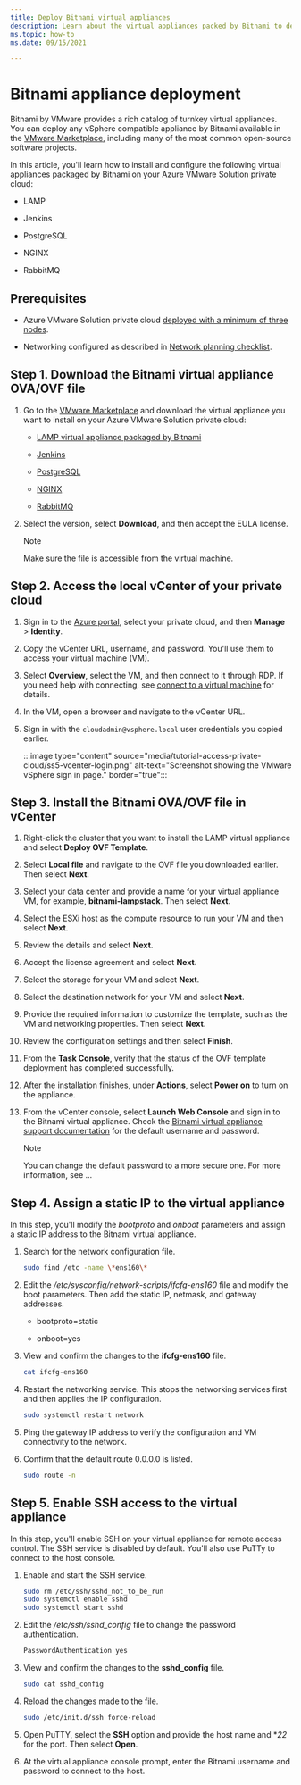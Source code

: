 ```yaml
---
title: Deploy Bitnami virtual appliances
description: Learn about the virtual appliances packed by Bitnami to deploy in your Azure VMware Solution private cloud.
ms.topic: how-to
ms.date: 09/15/2021

---
```


# Bitnami appliance deployment

Bitnami by VMware provides a rich catalog of turnkey virtual appliances. You can deploy any vSphere compatible appliance by Bitnami available in the [VMware Marketplace](https://marketplace.cloud.vmware.com/), including many of the most common open-source software projects.

In this article, you'll learn how to install and configure the following virtual appliances packaged by Bitnami on your Azure VMware Solution private cloud:

- LAMP

- Jenkins

- PostgreSQL

- NGINX

- RabbitMQ



## Prerequisites

- Azure VMware Solution private cloud [deployed with a minimum of three nodes](deploy-azure-vmware-solution.md).

- Networking configured as described in [Network planning checklist](tutorial-network-checklist.md).



## Step 1. Download the Bitnami virtual appliance OVA/OVF file


1. Go to the [VMware Marketplace](https://marketplace.cloud.vmware.com/) and download the virtual appliance you want to install on your Azure VMware Solution private cloud:

   - [LAMP virtual appliance packaged by Bitnami](https://marketplace.cloud.vmware.com/services/details/lampstack?slug=true)

   - [Jenkins](https://marketplace.cloud.vmware.com/services/details/jenkins?slug=true)

   - [PostgreSQL](https://marketplace.cloud.vmware.com/services/details/postgresql?slug=true)

   - [NGINX](https://marketplace.cloud.vmware.com/services/details/nginxstack?slug=true)

   - [RabbitMQ](https://marketplace.cloud.vmware.com/services/details/rabbitmq?slug=true)

1. Select the version, select **Download**, and then accept the EULA license. 

   >[!NOTE]
   >Make sure the file is accessible from the virtual machine.



## Step 2. Access the local vCenter of your private cloud

1. Sign in to the [Azure portal](https://portal.azure.com), select your private cloud, and then **Manage** > **Identity**.

1. Copy the vCenter URL, username, and password. You'll use them to access your virtual machine (VM). 

1. Select **Overview**, select the VM, and then connect to it through RDP. If you need help with connecting, see [connect to a virtual machine](../virtual-machines/windows/connect-logon.md#connect-to-the-virtual-machine) for details.

1. In the VM, open a browser and navigate to the vCenter URL. 

1. Sign in with the `cloudadmin@vsphere.local` user credentials you copied earlier.

   :::image type="content" source="media/tutorial-access-private-cloud/ss5-vcenter-login.png" alt-text="Screenshot showing the VMware vSphere sign in page." border="true":::




## Step 3. Install the Bitnami OVA/OVF file in vCenter

1. Right-click the cluster that you want to install the LAMP virtual appliance and select **Deploy OVF Template**.

1. Select **Local file** and navigate to the OVF file you downloaded earlier. Then select **Next**.

1. Select your data center and provide a name for your virtual appliance VM, for example, **bitnami-lampstack**. Then select **Next**.

1. Select the ESXi host as the compute resource to run your VM and then select **Next**.

1. Review the details and select **Next**.

1. Accept the license agreement and select **Next**.

1. Select the storage for your VM and select **Next**.

1. Select the destination network for your VM and select **Next**.

1. Provide the required information to customize the template, such as the VM and networking properties. Then select **Next**.  

1. Review the configuration settings and then select **Finish**.

1. From the **Task Console**, verify that the status of the OVF template deployment has completed successfully.

1. After the installation finishes, under **Actions**, select **Power on** to turn on the appliance. 

1. From the vCenter console, select **Launch Web Console** and sign in to the Bitnami virtual appliance. Check the [Bitnami virtual appliance support documentation](https://docs.bitnami.com/vmware-marketplace/faq/get-started/find-credentials/) for the default username and password.

   >[!NOTE]
   >You can change the default password to a more secure one. For more information, see ...



## Step 4. Assign a static IP to the virtual appliance

In this step, you'll modify the *bootproto* and *onboot* parameters and assign a static IP address to the Bitnami virtual appliance. 

1. Search for the network configuration file. 

   ```bash
   sudo find /etc -name \*ens160\*
   ```

1. Edit the *\/etc\/sysconfig\/network-scripts\/ifcfg-ens160* file and modify the boot parameters. Then add the static IP, netmask, and gateway addresses.

   - bootproto=static

   - onboot=yes


1. View and confirm the changes to the **ifcfg-ens160** file.

   ```bash
   cat ifcfg-ens160  
   ```

1. Restart the networking service. This stops the networking services first and then applies the IP configuration. 

   ```bash
   sudo systemctl restart network
   ```

1. Ping the gateway IP address to verify the configuration and VM connectivity to the network.

1. Confirm that the default route 0.0.0.0 is listed.

   ```bash
   sudo route -n
   ```



## Step 5. Enable SSH access to the virtual appliance

In this step, you'll enable SSH on your virtual appliance for remote access control. The SSH service is disabled by default. You'll also use PuTTy to connect to the host console.

1. Enable and start the SSH service.

   ```bash
   sudo rm /etc/ssh/sshd_not_to_be_run
   sudo systemctl enable sshd
   sudo systemctl start sshd
   ```

1. Edit the *\/etc\/ssh\/sshd_config* file to change the password authentication.

   ```bash
   PasswordAuthentication yes
   ```

1. View and confirm the changes to the **sshd_config** file.

   ```bash
   sudo cat sshd_config
   ```

1. Reload the changes made to the file. 

   ```bash
   sudo /etc/init.d/ssh force-reload
   ```

1. Open PuTTY, select the **SSH** option and provide the host name and **22* for the port. Then select **Open**. 

1. At the virtual appliance console prompt, enter the Bitnami username and password to connect to the host. 



